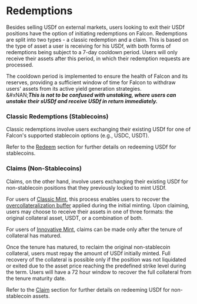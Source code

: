 # Redemptions

Besides selling USDf on external markets, users looking to exit their USDf positions have the option of initiating redemptions on Falcon. Redemptions are split into two types - a classic redemption and a claim. This is based on the type of asset a user is receiving for his USDf, with both forms of redemptions being subject to a 7-day cooldown period. Users will only receive their assets after this period, in which their redemption requests are processed.

The cooldown period is implemented to ensure the health of Falcon and its reserves, providing a sufficient window of time for Falcon to withdraw users' assets from its active yield generation strategies.\
&#xNAN;_**This is not to be confused with unstaking, where users can unstake their sUSDf and receive USDf in return immediately.**_

### Classic Redemptions (Stablecoins)

Classic redemptions involve users exchanging their existing USDf for one of Falcon's supported stablecoin options (e.g., USDC, USDT).&#x20;

Refer to the [Redeem](resources/app-guide/navigating-the-swap-tab/redeem.md) section for further details on redeeming USDf for stablecoins.

### Claims (Non-Stablecoins)

Claims, on the other hand, involve users exchanging their existing USDf for non-stablecoin positions that they previously locked to mint USDf.&#x20;

For users of [Classic Mint](resources/app-guide/navigating-the-swap-tab/classic-mint/), this process enables users to recover the [overcollateralization buffer](mechanism/usdf/overcollateralization-ratio.md) applied during the initial minting. Upon claiming, users may choose to receive their assets in one of three formats: the original collateral asset, USDT, or a combination of both.

For users of [Innovative Mint](mechanism/usdf/minting-mechanisms/innovative-mint.md), claims can be made only after the tenure of collateral has matured.&#x20;

Once the tenure has matured, to reclaim the original non-stablecoin collateral, users must repay the amount of USDf initially minted. Full recovery of the collateral is possible only if the position was not liquidated or exited due to the asset price reaching the predefined strike level during the term. Users will have a 72 hour window to recover the full collateral from the tenure maturity date.

Refer to the [Claim](resources/app-guide/navigating-the-swap-tab/claim.md) section for further details on redeeming USDf for non-stablecoin assets.

